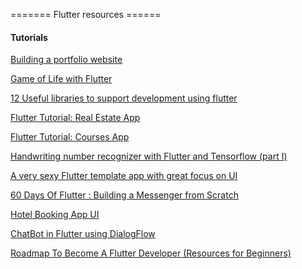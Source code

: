 ======= Flutter resources ======

#### Tutorials

[Building a portfolio
website](https://medium.com/flutter-community/flutter-for-web-building-a-portfolio-website-3e9865710efe)

[Game of Life with
Flutter](https://medium.com/flutter-community/game-of-life-with-flutter-1b7e105e585e)

[12 Useful libraries to support development using
flutter](https://medium.com/flutter-community/12-useful-libraries-to-support-development-using-flutter-3b8df97d898)

[Flutter Tutorial: Real Estate
App](https://cybdom.tech/flutter-tutorial-real-estate-app)

[Flutter Tutorial: Courses
App](https://cybdom.tech/flutter-tutorial-courses-app/)

[Handwriting number recognizer with Flutter and Tensorflow (part
I)](https://medium.com/flutter-community/handwriting-number-recognizer-with-flutter-and-tensorflow-part-i-414157b7574f)

[A very sexy Flutter template app with great focus on
UI](https://flutterawesome.com/a-very-sexy-flutter-template-app-with-great-focus-on-ui/)

[60 Days Of Flutter : Building a Messenger from
Scratch](https://medium.com/@adityadroid/60-days-of-flutter-building-a-messenger-from-scratch-ab2c89e1fd0f)

[Hotel Booking App
UI](https://cybdom.tech/flutter-tutorial-hotel-booking-app-ui/)

[ChatBot in Flutter using DialogFlow
](https://medium.com/flutterdevs/chatbot-in-flutter-using-dialogflow-70e28665a827)

[Roadmap To Become A Flutter Developer (Resources for
Beginners)](https://medium.com/flutterdevs/roadmap-to-become-a-flutter-developer-resources-for-beginners-ccb68718c84b)
